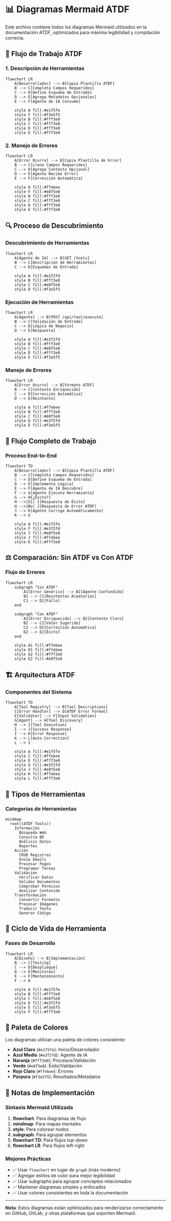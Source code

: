 # 📊 Diagramas Mermaid ATDF

Este archivo contiene todos los diagramas Mermaid utilizados en la documentación ATDF, optimizados para máxima legibilidad y compilación correcta.

## 🔄 Flujo de Trabajo ATDF

### 1. Descripción de Herramientas
```mermaid
flowchart LR
    A[Desarrollador] --> B[Copia Plantilla ATDF]
    B --> C[Completa Campos Requeridos]
    C --> D[Define Esquema de Entrada]
    D --> E[Agrega Metadatos Opcionales]
    E --> F[Agente de IA Consume]
    
    style A fill:#e1f5fe
    style F fill:#f3e5f5
    style B fill:#fff3e0
    style C fill:#fff3e0
    style D fill:#fff3e0
    style E fill:#fff3e0
```

### 2. Manejo de Errores
```mermaid
flowchart LR
    A[Error Ocurre] --> B[Copia Plantilla de Error]
    B --> C[Llena Campos Requeridos]
    C --> D[Agrega Contexto Opcional]
    D --> E[Agente Recibe Error]
    E --> F[Corrección Automática]
    
    style A fill:#ffebee
    style F fill:#e8f5e8
    style B fill:#fff3e0
    style C fill:#fff3e0
    style D fill:#fff3e0
    style E fill:#fff3e0
```

## 🔍 Proceso de Descubrimiento

### Descubrimiento de Herramientas
```mermaid
flowchart LR
    A[Agente de IA] --> B[GET /tools]
    B --> C[Descripción de Herramientas]
    C --> D[Esquemas de Entrada]
    
    style A fill:#e3f2fd
    style B fill:#fff3e0
    style C fill:#e8f5e8
    style D fill:#f3e5f5
```

### Ejecución de Herramientas
```mermaid
flowchart LR
    A[Agente] --> B[POST /api/tool/execute]
    B --> C[Validación de Entrada]
    C --> D[Lógica de Negocio]
    D --> E[Respuesta]
    
    style A fill:#e3f2fd
    style B fill:#fff3e0
    style C fill:#e8f5e8
    style D fill:#fff3e0
    style E fill:#f3e5f5
```

### Manejo de Errores
```mermaid
flowchart LR
    A[Error Ocurre] --> B[Formato ATDF]
    B --> C[Contexto Enriquecido]
    C --> D[Corrección Automática]
    D --> E[Reintento]
    
    style A fill:#ffebee
    style B fill:#fff3e0
    style C fill:#e8f5e8
    style D fill:#e3f2fd
    style E fill:#f3e5f5
```

## 🚀 Flujo Completo de Trabajo

### Proceso End-to-End
```mermaid
flowchart TD
    A[Desarrollador] --> B[Copia Plantilla ATDF]
    B --> C[Completa Campos Requeridos]
    C --> D[Define Esquema de Entrada]
    D --> E[Implementa Lógica]
    E --> F[Agente de IA Descubre]
    F --> G[Agente Ejecuta Herramienta]
    G --> H{¿Éxito?}
    H -->|Sí| I[Respuesta de Éxito]
    H -->|No| J[Respuesta de Error ATDF]
    J --> K[Agente Corrige Automáticamente]
    K --> G
    
    style A fill:#e1f5fe
    style F fill:#e3f2fd
    style I fill:#e8f5e8
    style J fill:#ffebee
    style K fill:#fff3e0
```

## ⚖️ Comparación: Sin ATDF vs Con ATDF

### Flujo de Errores
```mermaid
flowchart LR
    subgraph "Sin ATDF"
        A1[Error Genérico] --> B1[Agente Confundido]
        B1 --> C1[Reintentos Aleatorios]
        C1 --> D1[Fallo]
    end
    
    subgraph "Con ATDF"
        A2[Error Enriquecido] --> B2[Contexto Claro]
        B2 --> C2[Valor Sugerido]
        C2 --> D2[Corrección Automática]
        D2 --> E2[Éxito]
    end
    
    style A1 fill:#ffebee
    style D1 fill:#ffebee
    style A2 fill:#fff3e0
    style E2 fill:#e8f5e8
```

## 🏗️ Arquitectura ATDF

### Componentes del Sistema
```mermaid
flowchart TD
    A[Tool Registry] --> B[Tool Descriptions]
    C[Error Handler] --> D[ATDF Error Format]
    E[Validator] --> F[Input Validation]
    G[Agent] --> H[Tool Discovery]
    H --> I[Tool Execution]
    I --> J[Success Response]
    I --> K[Error Response]
    K --> L[Auto Correction]
    L --> I
    
    style A fill:#e1f5fe
    style C fill:#ffebee
    style E fill:#fff3e0
    style G fill:#e3f2fd
    style J fill:#e8f5e8
    style K fill:#ffebee
    style L fill:#fff3e0
```

## 🎯 Tipos de Herramientas

### Categorías de Herramientas
```mermaid
mindmap
  root((ATDF Tools))
    Información
      Búsqueda Web
      Consulta BD
      Análisis Datos
      Reportes
    Acción
      CRUD Registros
      Envío Emails
      Procesar Pagos
      Programar Tareas
    Validación
      Verificar Datos
      Validar Documentos
      Comprobar Permisos
      Analizar Contenido
    Transformación
      Convertir Formatos
      Procesar Imágenes
      Traducir Texto
      Generar Código
```

## 🔄 Ciclo de Vida de Herramienta

### Fases de Desarrollo
```mermaid
flowchart LR
    A[Diseño] --> B[Implementación]
    B --> C[Testing]
    C --> D[Despliegue]
    D --> E[Monitoreo]
    E --> F[Mantenimiento]
    F --> A
    
    style A fill:#e1f5fe
    style B fill:#fff3e0
    style C fill:#e8f5e8
    style D fill:#e3f2fd
    style E fill:#f3e5f5
    style F fill:#fff3e0
```

## 🎨 Paleta de Colores

Los diagramas utilizan una paleta de colores consistente:

- **Azul Claro** (`#e1f5fe`): Inicio/Desarrollador
- **Azul Medio** (`#e3f2fd`): Agente de IA
- **Naranja** (`#fff3e0`): Procesos/Validación
- **Verde** (`#e8f5e8`): Éxito/Validación
- **Rojo Claro** (`#ffebee`): Errores
- **Púrpura** (`#f3e5f5`): Resultados/Metadatos

## 📝 Notas de Implementación

### Sintaxis Mermaid Utilizada

1. **flowchart**: Para diagramas de flujo
2. **mindmap**: Para mapas mentales
3. **style**: Para colorear nodos
4. **subgraph**: Para agrupar elementos
5. **flowchart TD**: Para flujos top-down
6. **flowchart LR**: Para flujos left-right

### Mejores Prácticas

- ✅ Usar `flowchart` en lugar de `graph` (más moderno)
- ✅ Agregar estilos de color para mejor legibilidad
- ✅ Usar subgraphs para agrupar conceptos relacionados
- ✅ Mantener diagramas simples y enfocados
- ✅ Usar colores consistentes en toda la documentación

---

**Nota**: Estos diagramas están optimizados para renderizarse correctamente en GitHub, GitLab, y otras plataformas que soporten Mermaid. 